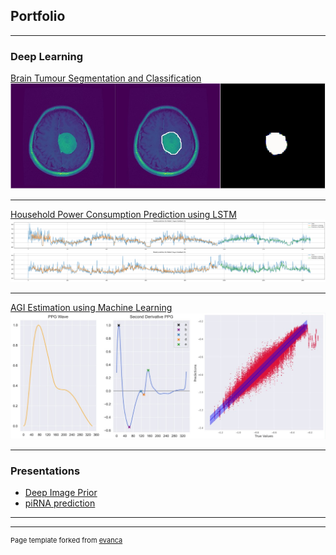 ## Portfolio

---

### Deep Learning

[Brain Tumour Segmentation and Classification](https://github.com/guillaumedegani/brain-tumour-segmentation)
<img src="images/brain_tumour_segmentation/Diagrame.jpg?raw=true"/>

---
[Household Power Consumption Prediction using LSTM](/pdf/sample_presentation.pdf)
<img src="images/lstm_prediction_cut.png?raw=true"/>

---
[AGI Estimation using Machine Learning](http://example.com/)
<img src="images/AGI_ML.jpg?raw=true"/>

---

### Presentations

- [Deep Image Prior](/pdf/presentation/Deep_Image_Prior.pdf)
- [piRNA prediction](/pdf/presentation/piRNA_prediction.pdf)

---




---
<p style="font-size:11px">Page template forked from <a href="https://github.com/evanca/quick-portfolio">evanca</a></p>
<!-- Remove above link if you don't want to attibute -->
